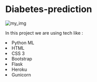 # Diabetes-prediction



![my_img](https://st1.thehealthsite.com/wp-content/uploads/2020/11/Diabetes-2-1024x569.jpg)


In this project we are using tech like : 
<li>Python ML </li>
<li>HTML </li>
<li> CSS 3</li>
<li> Bootstrap </li>
<li> Flask </li>
<li> Heroku </li>
<li> Gunicorn </li>
 
